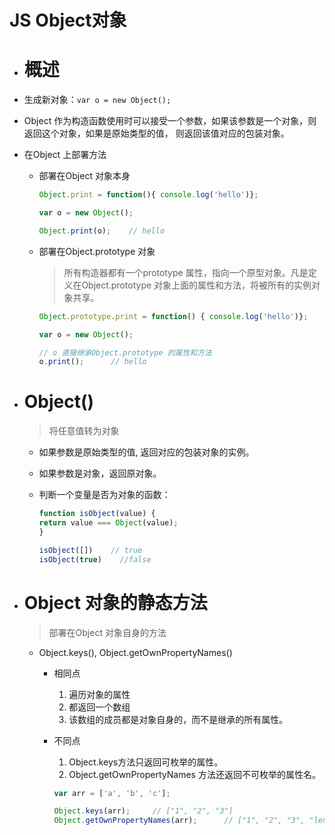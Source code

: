 # JS Object对象

- # 概述

+ 生成新对象：` var o = new Object(); `
+ Object 作为构造函数使用时可以接受一个参数，如果该参数是一个对象，则返回这个对象，如果是原始类型的值，
则返回该值对应的包装对象。

+ 在Object 上部署方法
  * 部署在Object 对象本身

     ```JavaScript
     Object.print = function(){ console.log('hello')};

     var o = new Object();

     Object.print(o);    // hello
     ```

   * 部署在Object.prototype 对象
     > 所有构造器都有一个prototype 属性，指向一个原型对象。凡是定义在Object.prototype 对象上面的属性和方法，将被所有的实例对象共享。

     ```JavaScript
     Object.prototype.print = function() { console.log('hello')};

     var o = new Object();

	 // o 直接继承Object.prototype 的属性和方法
     o.print();      // hello
	 ```

- # Object()
  > 将任意值转为对象

  + 如果参数是原始类型的值, 返回对应的包装对象的实例。
  + 如果参数是对象，返回原对象。
  + 判断一个变量是否为对象的函数：

    ```JavaScript
    function isObject(value) {
    return value === Object(value);
    }

    isObject([])    // true
    isObject(true)    //false
    ```

- # Object 对象的静态方法
  > 部署在Object 对象自身的方法

  + Object.keys(), Object.getOwnPropertyNames()
    * 相同点
      1. 遍历对象的属性
      2. 都返回一个数组
      3. 该数组的成员都是对象自身的，而不是继承的所有属性。

    * 不同点
      1. Object.keys方法只返回可枚举的属性。
      2. Object.getOwnPropertyNames 方法还返回不可枚举的属性名。

      ```JavaScript
      var arr = ['a', 'b', 'c'];

      Object.keys(arr);     // ["1", "2", "3"]
      Object.getOwnPropertyNames(arr);      // ["1", "2", "3", "length"]
      ```


